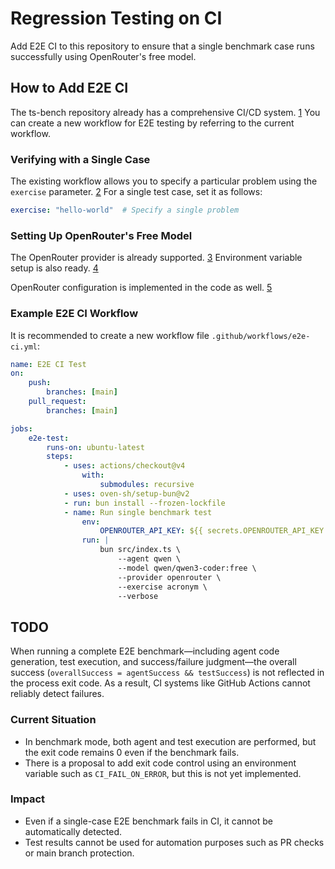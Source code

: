 # Regression Testing on CI

Add E2E CI to this repository to ensure that a single benchmark case runs successfully using OpenRouter's free model.

## How to Add E2E CI

The ts-bench repository already has a comprehensive CI/CD system. [1](#0-0) You can create a new workflow for E2E testing by referring to the current workflow.

### Verifying with a Single Case

The existing workflow allows you to specify a particular problem using the `exercise` parameter. [2](#0-1) For a single test case, set it as follows:

```yaml
exercise: "hello-world"  # Specify a single problem
```

### Setting Up OpenRouter's Free Model

The OpenRouter provider is already supported. [3](#0-2) Environment variable setup is also ready. [4](#0-3)

OpenRouter configuration is implemented in the code as well. [5](#0-4)

### Example E2E CI Workflow

It is recommended to create a new workflow file `.github/workflows/e2e-ci.yml`:

```yaml
name: E2E CI Test
on:
    push:
        branches: [main]
    pull_request:
        branches: [main]

jobs:
    e2e-test:
        runs-on: ubuntu-latest
        steps:
            - uses: actions/checkout@v4
                with:
                    submodules: recursive
            - uses: oven-sh/setup-bun@v2
            - run: bun install --frozen-lockfile
            - name: Run single benchmark test
                env:
                    OPENROUTER_API_KEY: ${{ secrets.OPENROUTER_API_KEY }}
                run: |
                    bun src/index.ts \
                        --agent qwen \
                        --model qwen/qwen3-coder:free \
                        --provider openrouter \
                        --exercise acronym \
                        --verbose
```

## TODO

When running a complete E2E benchmark—including agent code generation, test execution, and success/failure judgment—the overall success (`overallSuccess = agentSuccess && testSuccess`) is not reflected in the process exit code. As a result, CI systems like GitHub Actions cannot reliably detect failures.

### Current Situation

- In benchmark mode, both agent and test execution are performed, but the exit code remains 0 even if the benchmark fails.
- There is a proposal to add exit code control using an environment variable such as `CI_FAIL_ON_ERROR`, but this is not yet implemented.

### Impact

- Even if a single-case E2E benchmark fails in CI, it cannot be automatically detected.
- Test results cannot be used for automation purposes such as PR checks or main branch protection.